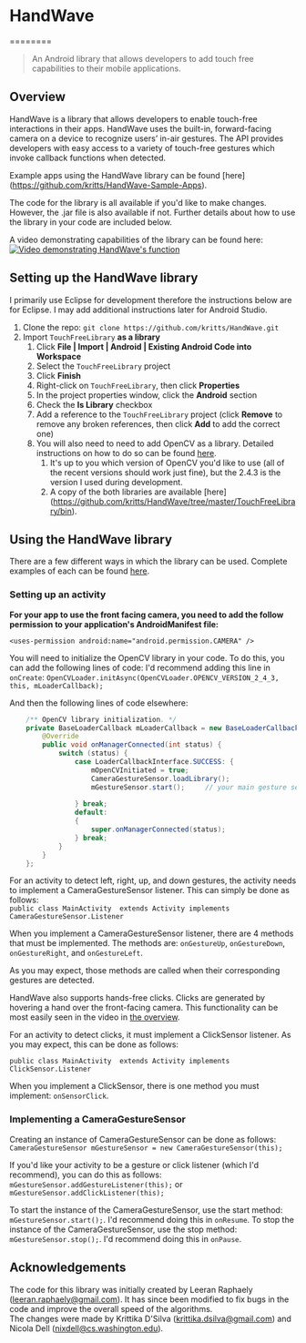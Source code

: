 # HandWave
========
> An Android library that allows developers to add touch free capabilities to their mobile applications.

## Overview 
HandWave is a library that allows developers to enable touch-free interactions in their apps. 
HandWave uses the built-in, forward-facing camera on a device to recognize users’ in-air gestures. The API provides developers with easy access to a variety of touch-free gestures which invoke callback functions when detected. 

Example apps using the HandWave library can be found [here] (https://github.com/kritts/HandWave-Sample-Apps).

The code for the library is all available if you'd like to make changes. However, the .jar file is also available if not. Further details about how to use the library in your code are included below. 

A video demonstrating capabilities of the library can be found here:
[![Video demonstrating HandWave's function](http://img.youtube.com/vi/ws8UipMmJLE/0.jpg)](http://youtu.be/ws8UipMmJLE)


## Setting up the HandWave library 
I primarily use Eclipse for development therefore the instructions below are for Eclipse.
I may add additional instructions later for Android Studio.

1. Clone the repo: `git clone https://github.com/kritts/HandWave.git`
1. Import `TouchFreeLibrary` **as a library**
    1. Click **File | Import | Android | Existing Android Code into Workspace**
    1. Select the `TouchFreeLibrary` project
    1. Click **Finish**
    1. Right-click on `TouchFreeLibrary`, then click **Properties**
    1. In the project properties window, click the **Android** section
    1. Check the **Is Library** checkbox
    1. Add a reference to the `TouchFreeLibrary` project (click **Remove** to remove any broken references, then click **Add** to add the correct one)
	1. You will also need to need to add OpenCV as a library. Detailed instructions on how to do so can be found [here](https://github.com/Itseez/opencv/blob/master/doc/tutorials/introduction/java_eclipse/java_eclipse.rst).
		1. It's up to you which version of OpenCV you'd like to use (all of the recent versions should work just fine), but the 2.4.3 is the version I used during development. 
		1. A copy of the both libraries are available [here] (https://github.com/kritts/HandWave/tree/master/TouchFreeLibrary/bin).


## Using the HandWave library 
There are a few different ways in which the library can be used. 
Complete examples of each can be found [here](https://github.com/kritts/HandWave-Sample-Apps).

### Setting up an activity
**For your app to use the front facing camera, you need to add the follow permission to your application's AndroidManifest file:** 

`<uses-permission android:name="android.permission.CAMERA" />`  

You will need to initialize the OpenCV library in your code. To do this, you can add the following lines of code:
I'd recommend adding this line in `onCreate`: 
`OpenCVLoader.initAsync(OpenCVLoader.OPENCV_VERSION_2_4_3, this, mLoaderCallback);`

And then the following lines of code elsewhere:
```java
	/** OpenCV library initialization. */
	private BaseLoaderCallback mLoaderCallback = new BaseLoaderCallback(this) {
		@Override
		public void onManagerConnected(int status) {
			switch (status) {
				case LoaderCallbackInterface.SUCCESS: { 
					mOpenCVInitiated = true; 
					CameraGestureSensor.loadLibrary(); 
					mGestureSensor.start(); 	// your main gesture sensor object 
					 
				} break;
				default:
				{
					super.onManagerConnected(status);
				} break;
			}  
		}
	}; 
```

For an activity to detect left, right, up, and down gestures, the activity needs to implement a CameraGestureSensor listener.
This can simply be done as follows:  
`public class MainActivity  extends Activity implements CameraGestureSensor.Listener`

When you implement a CameraGestureSensor listener, there are 4 methods that must be implemented.
The methods are: `onGestureUp`, `onGestureDown`, `onGestureRight`, and `onGestureLeft`. 

As you may expect, those methods are called when their corresponding gestures are detected.

HandWave also supports hands-free clicks. Clicks are generated by hovering a hand over the front-facing camera. 
This functionality can be most easily seen in the video in [the overview](#overview).

For an activity to detect clicks, it must implement a ClickSensor listener. 
As you may expect, this can be done as follows: 

`public class MainActivity  extends Activity implements ClickSensor.Listener`

When you implement a ClickSensor, there is one method you must implement: `onSensorClick`. 

### Implementing a CameraGestureSensor

Creating an instance of CameraGestureSensor can be done as follows:
`CameraGestureSensor mGestureSensor = new CameraGestureSensor(this);`


If you'd like your activity to be a gesture or click listener (which I'd recommend), you can do this as follows:
`mGestureSensor.addGestureListener(this);` or `mGestureSensor.addClickListener(this);`

To start the instance of the CameraGestureSensor, use the start method: `mGestureSensor.start();`. I'd recommend doing this in `onResume`. To stop the instance of the CameraGestureSensor, use the stop method: `mGestureSensor.stop();`. I'd recommend doing this in `onPause`.


## Acknowledgements
The code for this library was initially created by Leeran Raphaely (leeran.raphaely@gmail.com). 
It has since been modified to fix bugs in the code and improve the overall speed of the algorithms.  
The changes were made by Krittika D'Silva (krittika.dsilva@gmail.com) and Nicola Dell (nixdell@cs.washington.edu).


